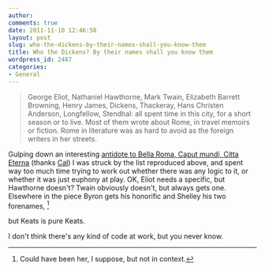 ```yaml
---
author:
comments: true
date: 2011-11-10 12:46:58
layout: post
slug: who-the-dickens-by-their-names-shall-you-know-them
title: Who the Dickens? By their names shall you know them
wordpress_id: 2487
categories:
- General
---
```


> George Eliot, Nathaniel Hawthorne, Mark Twain, Elizabeth Barrett Browning, Henry James, Dickens, Thackeray, Hans Christen Anderson, Longfellow, Stendhal: all spent time in this city, for a short season or to live. Most of them wrote about Rome, in travel memoirs or fiction. Rome in literature was as hard to avoid as the foreign writers in her streets.


Gulping down an interesting [antidote to Bella Roma, Caput mundi, Citta Eterna](http://www.themillions.com/2011/11/de-romanticizing-rome.html) (thanks [Cal](http://5cense.com/)) I was struck by the list reproduced above, and spent way too much time trying to work out whether there was any logic to it, or whether it was just euphony at play. OK, Eliot needs a specific, but Hawthorne doesn't? Twain obviously doesn't, but always gets one. Elsewhere in the piece Byron gets his honorific and Shelley his two forenames, [^fn1]
[^fn1]: Could have been her, I suppose, but not in context. 

 but Keats is pure Keats.

I don't think there's any kind of code at work, but you never know.
